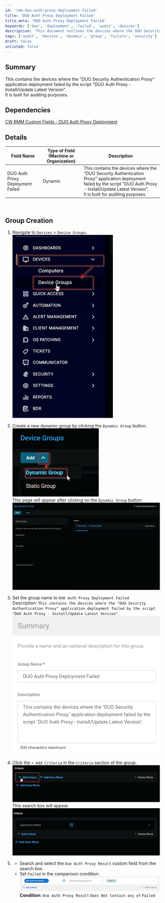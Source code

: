 ```yaml
---
id: 'rmm-duo-auth-proxy-deployment-failed'
title: 'DUO Auth Proxy Deployment Failed'
title_meta: 'DUO Auth Proxy Deployment Failed'
keywords: ['duo', 'deployment', 'failed', 'audit', 'devices']
description: 'This document outlines the devices where the DUO Security Authentication Proxy application deployment failed, providing details for auditing purposes and instructions for creating a dynamic group in ConnectWise RMM to track these failures.'
tags: ['audit', 'devices', 'dynamic', 'group', 'failure', 'security']
draft: false
unlisted: false
---
```

## Summary

This contains the devices where the "DUO Security Authentication Proxy" application deployment failed by the script "DUO Auth Proxy - Install/Update Latest Version".  
It is built for auditing purposes.

## Dependencies

[CW RMM Custom Fields - DUO Auth Proxy Deployment](https://proval.itglue.com/DOC-5078775-17914128)

## Details

| Field Name                          | Type of Field (Machine or Organization) | Description                                                                                                                                             |
|-------------------------------------|-----------------------------------------|---------------------------------------------------------------------------------------------------------------------------------------------------------|
| DUO Auth Proxy Deployment Failed     | Dynamic                                 | This contains the devices where the "DUO Security Authentication Proxy" application deployment failed by the script "DUO Auth Proxy - Install/Update Latest Version".<br>It is built for auditing purposes. |

<br>

## Group Creation

1. Navigate to `Devices` > `Device Groups`.  
   ![Devices and Device Groups](../../../static/img/DUO-Auth-Proxy-Deployment-Failed/image_1.png)

2. Create a new dynamic group by clicking the `Dynamic Group` button.  
   ![Dynamic Group Button](../../../static/img/DUO-Auth-Proxy-Deployment-Failed/image_2.png)  
   This page will appear after clicking on the `Dynamic Group` button:  
   ![Dynamic Group Page](../../../static/img/DUO-Auth-Proxy-Deployment-Failed/image_3.png)

3. Set the group name to `DUO Auth Proxy Deployment Failed`  
   Description: `This contains the devices where the "DUO Security Authentication Proxy" application deployment failed by the script "DUO Auth Proxy - Install/Update Latest Version".`  
   ![Group Name and Description](../../../static/img/DUO-Auth-Proxy-Deployment-Failed/image_4.png)

4. Click the `+ Add Criteria` in the `Criteria` section of the group.  
   ![Add Criteria](../../../static/img/DUO-Auth-Proxy-Deployment-Failed/image_5.png)  
   This search box will appear.  
   ![Search Box](../../../static/img/DUO-Auth-Proxy-Deployment-Failed/image_6.png)

5. - Search and select the `Duo Auth Proxy Result` custom field from the search box.
   - Set `Failed` in the comparison condition.  
   ![Search and Select Custom Field](../../../static/img/DUO-Auth-Proxy-Deployment-Failed/image_7.png)  
   **Condition:** `Duo Auth Proxy Result` `Does Not Contain any of` `Failed`




